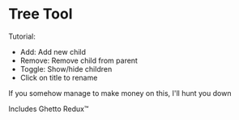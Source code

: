 # Tree Tool

Tutorial:

* Add: Add new child
* Remove: Remove child from parent
* Toggle: Show/hide children
* Click on title to rename


If you somehow manage to make money on this, I'll hunt you down


Includes Ghetto Redux™️
